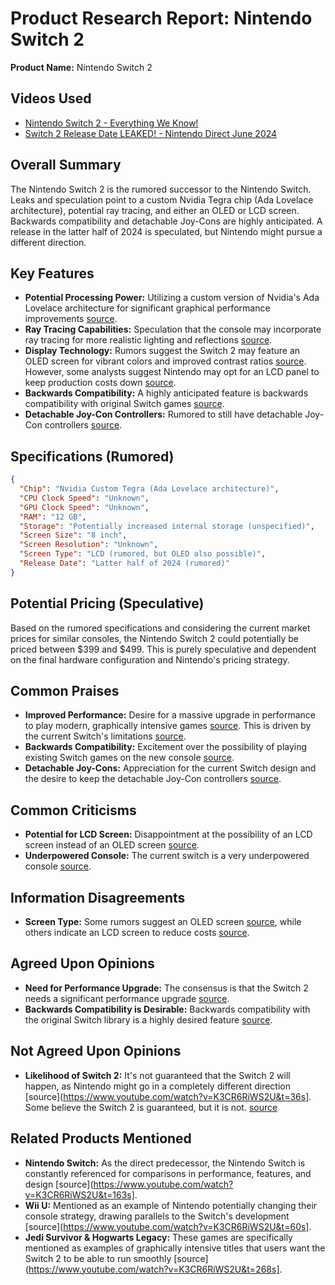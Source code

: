 # Product Research Report: Nintendo Switch 2

**Product Name:** Nintendo Switch 2

## Videos Used

*   [Nintendo Switch 2 - Everything We Know!](https://www.youtube.com/watch?v=K3CR6RiWS2U)
*   [Switch 2 Release Date LEAKED! - Nintendo Direct June 2024](https://www.youtube.com/watch?v=hwGaDo0vZFo)

## Overall Summary

The Nintendo Switch 2 is the rumored successor to the Nintendo Switch. Leaks and speculation point to a custom Nvidia Tegra chip (Ada Lovelace architecture), potential ray tracing, and either an OLED or LCD screen. Backwards compatibility and detachable Joy-Cons are highly anticipated. A release in the latter half of 2024 is speculated, but Nintendo might pursue a different direction.

## Key Features

*   **Potential Processing Power:** Utilizing a custom version of Nvidia's Ada Lovelace architecture for significant graphical performance improvements [source](https://www.youtube.com/watch?v=hwGaDo0vZFo&t=68s).
*   **Ray Tracing Capabilities:** Speculation that the console may incorporate ray tracing for more realistic lighting and reflections [source](https://www.youtube.com/watch?v=hwGaDo0vZFo&t=91s).
*   **Display Technology:** Rumors suggest the Switch 2 may feature an OLED screen for vibrant colors and improved contrast ratios [source](https://www.youtube.com/watch?v=hwGaDo0vZFo&t=108s). However, some analysts suggest Nintendo may opt for an LCD panel to keep production costs down [source](https://www.youtube.com/watch?v=hwGaDo0vZFo&t=114s).
*   **Backwards Compatibility:** A highly anticipated feature is backwards compatibility with original Switch games [source](https://www.youtube.com/watch?v=hwGaDo0vZFo&t=143s).
*   **Detachable Joy-Con Controllers:** Rumored to still have detachable Joy-Con controllers [source](https://www.youtube.com/watch?v=K3CR6RiWS2U&t=237s).

## Specifications (Rumored)

```json
{
  "Chip": "Nvidia Custom Tegra (Ada Lovelace architecture)",
  "CPU Clock Speed": "Unknown",
  "GPU Clock Speed": "Unknown",
  "RAM": "12 GB",
  "Storage": "Potentially increased internal storage (unspecified)",
  "Screen Size": "8 inch",
  "Screen Resolution": "Unknown",
  "Screen Type": "LCD (rumored, but OLED also possible)",
  "Release Date": "Latter half of 2024 (rumored)"
}
```

## Potential Pricing (Speculative)

Based on the rumored specifications and considering the current market prices for similar consoles, the Nintendo Switch 2 could potentially be priced between $399 and $499. This is purely speculative and dependent on the final hardware configuration and Nintendo's pricing strategy.

## Common Praises

*   **Improved Performance:** Desire for a massive upgrade in performance to play modern, graphically intensive games [source](https://www.youtube.com/watch?v=K3CR6RiWS2U&t=260s). This is driven by the current Switch's limitations [source](https://www.youtube.com/watch?v=K3CR6RiWS2U&t=181s).
*   **Backwards Compatibility:** Excitement over the possibility of playing existing Switch games on the new console [source](https://www.youtube.com/watch?v=K3CR6RiWS2U&t=301s).
*   **Detachable Joy-Cons:** Appreciation for the current Switch design and the desire to keep the detachable Joy-Con controllers [source](https://www.youtube.com/watch?v=K3CR6RiWS2U&t=311s).

## Common Criticisms

*   **Potential for LCD Screen:** Disappointment at the possibility of an LCD screen instead of an OLED screen [source](https://www.youtube.com/watch?v=K3CR6RiWS2U&t=212s).
*   **Underpowered Console:** The current switch is a very underpowered console [source](https://www.youtube.com/watch?v=K3CR6RiWS2U&t=181s).

## Information Disagreements

*   **Screen Type:** Some rumors suggest an OLED screen [source](https://www.youtube.com/watch?v=hwGaDo0vZFo&t=108s), while others indicate an LCD screen to reduce costs [source](https://www.youtube.com/watch?v=K3CR6RiWS2U&t=201s).

## Agreed Upon Opinions

*   **Need for Performance Upgrade:** The consensus is that the Switch 2 needs a significant performance upgrade [source](https://www.youtube.com/watch?v=K3CR6RiWS2U&t=260s).
*   **Backwards Compatibility is Desirable:** Backwards compatibility with the original Switch library is a highly desired feature [source](https://www.youtube.com/watch?v=hwGaDo0vZFo&t=143s).

## Not Agreed Upon Opinions

*   **Likelihood of Switch 2:** It's not guaranteed that the Switch 2 will happen, as Nintendo might go in a completely different direction [source](https://www.youtube.com/watch?v=K3CR6RiWS2U&t=36s]. Some believe the Switch 2 is guaranteed, but it is not. [source](https://www.youtube.com/watch?v=K3CR6RiWS2U&t=127s)

## Related Products Mentioned

*   **Nintendo Switch:** As the direct predecessor, the Nintendo Switch is constantly referenced for comparisons in performance, features, and design [source](https://www.youtube.com/watch?v=K3CR6RiWS2U&t=163s].
*   **Wii U:** Mentioned as an example of Nintendo potentially changing their console strategy, drawing parallels to the Switch's development [source](https://www.youtube.com/watch?v=K3CR6RiWS2U&t=60s].
*   **Jedi Survivor & Hogwarts Legacy:** These games are specifically mentioned as examples of graphically intensive titles that users want the Switch 2 to be able to run smoothly [source](https://www.youtube.com/watch?v=K3CR6RiWS2U&t=268s].
